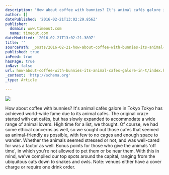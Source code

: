 ```yaml
---
description: "How about coffee with bunnies? It's animal cafés galore in Tokyo Tokyo has achieved world-wide fame due to its animal cafés. The original craze started with cat"
author: []
datePublished: '2016-02-21T13:02:29.856Z'
publisher:
  domain: www.timeout.com
  name: timeout.com
dateModified: '2016-02-21T13:02:21.389Z'
title: ''
sourcePath: _posts/2016-02-21-how-about-coffee-with-bunnies-its-animal-cafes-galore-in-t.md
published: true
inFeed: true
hasPage: true
inNav: false
url: how-about-coffee-with-bunnies-its-animal-cafes-galore-in-t/index.html
_context: 'http://schema.org'
_type: Article

---
```

![](https://media.timeout.com/images/102852954/750/422/image.jpg)

How about coffee with bunnies? It's animal cafés galore in Tokyo Tokyo has achieved world-wide fame due to its animal cafés. The original craze started with cat cafés, but has slowly expanded to accommodate a wide range of animal lovers. High time for a list, we thought. Of course, we had some ethical concerns as well, so we sought out those cafés that seemed as animal-friendly as possible, with few to no cages and enough space to wander. Whether the animals seemed stressed or not, and was well-cared for was a factor as well. Bonus points for those who give the animals 'off time', in which you're not allowed to pet them or be near them. With this in mind, we've compiled our top spots around the capital, ranging from the ubiquitous cats down to snakes and owls. Note: venues either have a cover charge or require one drink order.